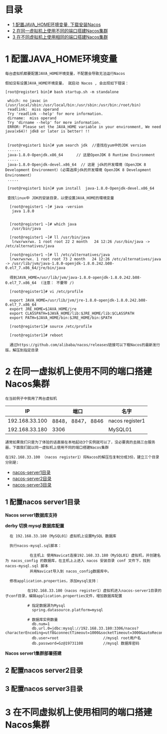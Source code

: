 # 目录
* [1 配置JAVA_HOME环境变量, 下载安装Nacos](#1-配置JAVA_HOME环境变量)
* [2 在同一虚拟机上使用不同的端口搭建Nacos集群](#2-在同一虚拟机上使用不同的端口搭建Nacos集群)
* [3 在不同虚拟机上使用相同的端口搭建Nacos集群](#3-在不同虚拟机上使用相同的端口搭建Nacos集群)

# 1 配置JAVA_HOME环境变量
   
    每台虚拟机都要配置JAVA_HOME环境变量，不配置会导致无法运行Nacos
  
    假如没有设置JAVA_HOME环境变量， 就启动 Nacos , 会出现如下错误：
   
    [root@register1 bin]# bash startup.sh -m standalone

     which: no javac in (/usr/local/sbin:/usr/local/bin:/usr/sbin:/usr/bin:/root/bin)
     readlink:  miss operand 
     Try 'readlink --help' for more information.
     dirname:  miss operand 
     Try 'dirname --help' for more information.
     ERROR: Please set the JAVA_HOME variable in your environment, We need java(x64)! jdk8 or later is better! !!
     
     
     [root@register1 bin]# yum search jdk  //查找在yum中的JDK version
     ......
     java-1.8.0-Openjdk.x86_64      // 这是OpenJDK 8 Runtime Environment
     .....
     java-1.8.0-Openjdk-devel.x86_64  // 这是 jdk的开发環境（OpenJDK 8 Development Environment）(必需选择jdk的开发環境 OpenJDK 8 Development Environment）
     .....
   
     [root@register1 bin]# yum install  java-1.8.0-Openjdk-devel.x86_64
     
     查找linux中 JDK的安装目录，以便设置JAVA_HOME的環境变量
     
      [root@register1 ~]# java -version
       java 1.8.0
      
      
      [root@register1 ~]# which java
       /usr/bin/java
      
      [root@register1 ~]# ll /usr/bin/java 
       lrwxrwxrwx. 1 root root 22 2 month   24 12:26 /usr/bin/java -> /etc/alternatives/java
       
      [root@register1 ~]# ll /etc/alternatives/java
      lrwxrwxrwx. 1 root root 73 2 month   24 12:26 /etc/alternatives/java -> /usr/lib/jvm/java-1.8.0-openjdk-1.8.0.242.b08-0.el7_7.x86_64/jre/bin/java 
      
      得到JAVA_HOME=/usr/lib/jvm/java-1.8.0-openjdk-1.8.0.242.b08-0.el7_7.x86_64  (注意： 不要带 /)
      
      [root@register1]# vi /etc/profile
      
      export JAVA_HOME=/usr/lib/jvm/jre-1.8.0-openjdk-1.8.0.242.b08-0.el7_7.x86_64         
      export JRE_HOME=$JAVA_HOME/jre
      export CLASSPATH=$JAVA_HOME/lib:$JRE_HOME/lib:$CLASSPATH
      export PATH=$JAVA_HOME/bin:$JRE_HOME/bin:$PATH
      
      [root@register1]# source /etc/profile
      
      [root@register1]# reboot

      通过https://github.com/alibaba/nacos/releases链接可以下载Nacos的最新发行版，解压到指定目录
 
# 2 在同一虚拟机上使用不同的端口搭建Nacos集群

    在当前例子中我用了两台虚拟机
    
IP|端口|名字|
--|---|--|
192.168.33.100 |8848， 8847， 8846|nacos register1|
192.168.33.180	|3306|MySQL01|


    通常如果我们只是为了体验的话直接在本地起动3个实例就可以了，没必要真的去搞三台服务器，下面我们就以同一虚拟机上使用不同的端口搭建Nacos集群  

    在192.168.33.100 （nacos register1）将Nacos的解压包复制分成3份，建立三个目录分别是:

 * [nacos-server1目录](#1-配置nacos-server1)
 * [nacos-server2目录](#2-配置nacos-server2)
 * [nacos-server3目录](#3-配置nacos-server3)
    
 ## 1 配置nacos server1目录
 
 **Nacos server1数据库支持**
 
   **derby 切换 mysql 数据库配置**   
   
      在 192.168.33.180（MySQL01）虚拟机上设置MySQL 数据库
      
      执行nacos-mysql.sql脚本：
      
               在主机上 使用Navicat连接192.168.33.180（MySQL01）虚拟机，并创建名为 nacos_config 的数据库，在主机上上进入 nacos 安装目录 conf 文件下，找到 nacos-mysql.sql 脚本
               并用Navicat导入到 nacos_config数据库中。
          
      修改application.properties，添加mysql支持：
      
              在192.168.33.100（nacos register1）虚拟机进入nacos-server1目录的子conf目录，编辑application.properties文件，增加数据库配置

              # 指定数据源为Mysql
                spring.datasource.platform=mysql

              # 数据库实例数量
                db.num=1
                db.url.0=jdbc:mysql://192.168.33.180:3306/nacos?characterEncoding=utf8&connectTimeout=1000&socketTimeout=3000&autoReconnect=true
                db.user=root                    //mysql root用户名
                db.password=Gz@19731108         //mysql 数据库密码

 
 **Nacos server1集群部署搭建**
 
 
 ## 2 配置nacos server2目录
 
 ## 3 配置nacos server3目录



# 3 在不同虚拟机上使用相同的端口搭建Nacos集群

